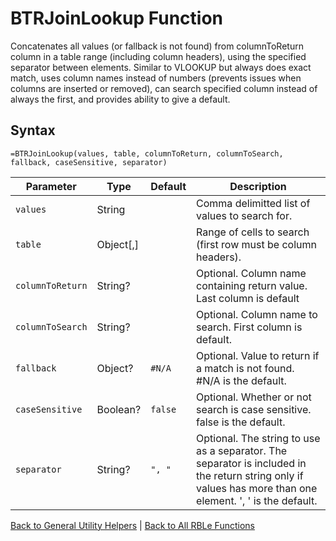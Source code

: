 # BTRJoinLookup Function

Concatenates all values (or fallback is not found) from columnToReturn column in a table range (including column headers), using the specified separator between elements.  Similar to VLOOKUP but always does exact match, uses column names instead of numbers (prevents issues when columns are inserted or removed), can search specified column instead of always the first, and provides ability to give a default.

## Syntax

```excel
=BTRJoinLookup(values, table, columnToReturn, columnToSearch, fallback, caseSensitive, separator)
```

Parameter | Type | Default | Description
---|---|---|---
`values` | String |  | Comma delimitted list of values to search for.
`table` | Object[,] |  | Range of cells to search (first row must be column headers).
`columnToReturn` | String? |  | Optional. Column name containing return value. Last column is default
`columnToSearch` | String? |  | Optional. Column name to search.  First column is default.
`fallback` | Object? | `#N/A` | Optional.  Value to return if a match is not found.  #N/A is the default.
`caseSensitive` | Boolean? | `false` | Optional.  Whether or not search is case sensitive. false is the default.
`separator` | String? | `", "` | Optional. The string to use as a separator.  The separator is included in the return string only if values has more than one element. ', ' is the default.

[Back to General Utility Helpers](Readme.md) | [Back to All RBLe Functions](..\RBLe.md#function-documentation)